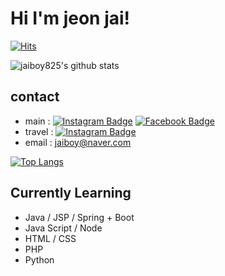# Hi I'm jeon jai!

[![Hits](https://hits.seeyoufarm.com/api/count/incr/badge.svg?url=https%3A%2F%2Fgithub.com%2Fjaiboy825&count_bg=%2379C83D&title_bg=%23555555&icon=&icon_color=%23E7E7E7&title=hits&edge_flat=false)](https://hits.seeyoufarm.com)
<!--
**jaiboy825/jaiboy825** is a ✨ _special_ ✨ repository because its `README.md` (this file) appears on your GitHub profile.

Here are some ideas to get you started:

- 🔭 I’m currently working on ...
- 🌱 I’m currently learning ...
- 👯 I’m looking to collaborate on ...
- 🤔 I’m looking for help with ...
- 💬 Ask me about ...
- 📫 How to reach me: ...
- 😄 Pronouns: ...
- ⚡ Fun fact: ...
-->
![jaiboy825's github stats](https://github-readme-stats.vercel.app/api?username=jaiboy825&show_icons=true&theme=radical)

## contact
- main : [![Instagram Badge](https://img.shields.io/badge/-Instagram-dd2a7b?style=flat-square&logo=instagram&logoColor=white)](https://www.instagram.com/jeon_jai/) [![Facebook Badge](https://img.shields.io/badge/-Facebook-1877f2?style=flat-square&logo=facebook&logoColor=white)](https://www.facebook.com/jaiboy825/)
- travel :  [![Instagram Badge](https://img.shields.io/badge/-Instagram-dd2a7b?style=flat-square&logo=instagram&logoColor=white)](https://www.instagram.com/jj_foto_voyage/)
- email : jaiboy@naver.com


[![Top Langs](https://github-readme-stats.vercel.app/api/top-langs/?username=jaiboy825&layout=compact&hide_border=true#1)](https://github.com/jaiboy825)



## Currently Learning
 - Java / JSP / Spring + Boot
 - Java Script / Node
 - HTML / CSS
 - PHP
 - Python
